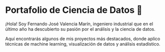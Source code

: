 # Portafolio de Ciencia de Datos 🚀

¡Hola! Soy Fernando José Valencia Marín, ingeniero industrial que en el último año ha descubierto su pasión por el análisis y la ciencia de datos.

Aquí encontrarás algunos de mis proyectos más destacados, donde aplico técnicas de machine learning, visualización de datos y análisis estadístico.
